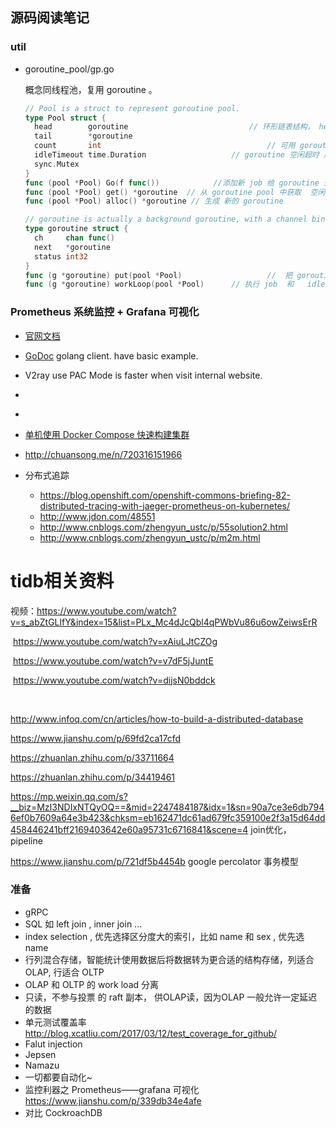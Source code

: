 ## 源码阅读笔记







### util

* goroutine_pool/gp.go

  概念同线程池，复用 goroutine 。

  ```Go
  // Pool is a struct to represent goroutine pool.
  type Pool struct {
  	head        goroutine							// 环形链表结构， head 指向 空闲 goroutine 的 head
  	tail        *goroutine
  	count       int										// 可用 goroutine  的数量
  	idleTimeout time.Duration					// goroutine 空闲超时 后 dead
  	sync.Mutex
  }
  func (pool *Pool) Go(f func())			//添加新 job 给 goroutine 去做, 效果同  go f()
  func (pool *Pool) get() *goroutine  // 从 goroutine pool 中获取  空闲 goroutine , 即  head 指针指向的  goroutine
  func (pool *Pool) alloc() *goroutine // 生成 新的 goroutine

  // goroutine is actually a background goroutine, with a channel binded for communication.
  type goroutine struct {
  	ch     chan func()
  	next   *goroutine
  	status int32
  }
  func (g *goroutine) put(pool *Pool)					//  把 goroutine 放回  goroutine pool
  func (g *goroutine) workLoop(pool *Pool)		// 执行 job  和   idle 超时检测
  ```

### Prometheus 系统监控 + Grafana 可视化

* [官网文档](https://prometheus.io/docs/introduction/overview/)
* [GoDoc](https://godoc.org/github.com/prometheus/client_golang/prometheus)  golang client.   have basic example.





* V2ray use PAC Mode is faster when visit internal website.



* ​
* ​
* [单机使用 Docker Compose 快速构建集群](https://github.com/pingcap/docs-cn/blob/master/op-guide/docker-compose.md)
* http://chuansong.me/n/720316151966
* 分布式追踪
  * https://blog.openshift.com/openshift-commons-briefing-82-distributed-tracing-with-jaeger-prometheus-on-kubernetes/
  * http://www.jdon.com/48551
  * http://www.cnblogs.com/zhengyun_ustc/p/55solution2.html
  * http://www.cnblogs.com/zhengyun_ustc/p/m2m.html









# tidb相关资料

视频：https://www.youtube.com/watch?v=s_abZtGLlfY&index=15&list=PLx_Mc4dJcQbl4qPWbVu86u6owZeiwsErR

​	https://www.youtube.com/watch?v=xAiuLJtCZOg

​	https://www.youtube.com/watch?v=v7dF5jJuntE

​	https://www.youtube.com/watch?v=dijsN0bddck

​	

http://www.infoq.com/cn/articles/how-to-build-a-distributed-database

https://www.jianshu.com/p/69fd2ca17cfd

https://zhuanlan.zhihu.com/p/33711664

https://zhuanlan.zhihu.com/p/34419461

https://mp.weixin.qq.com/s?__biz=MzI3NDIxNTQyOQ==&mid=2247484187&idx=1&sn=90a7ce3e6db7946ef0b7609a64e3b423&chksm=eb162471dc61ad679fc359100e2f3a15d64dd458446241bff2169403642e60a95731c6716841&scene=4  join优化， pipeline

https://www.jianshu.com/p/721df5b4454b  google percolator 事务模型







### 准备

* gRPC
* SQL 如 left join , inner join ...
* index selection , 优先选择区分度大的索引，比如 name 和 sex , 优先选 name 
* 行列混合存储，智能统计使用数据后将数据转为更合适的结构存储，列适合OLAP, 行适合 OLTP
* OLAP 和 OLTP 的 work load 分离
* 只读，不参与投票 的 raft 副本，   供OLAP读，因为OLAP 一般允许一定延迟的数据
* 单元测试覆盖率  http://blog.xcatliu.com/2017/03/12/test_coverage_for_github/
* Falut injection
* Jepsen
* Namazu
* 一切都要自动化~
* 监控利器之 Prometheus——grafana 可视化  https://www.jianshu.com/p/339db34e4afe
* 对比 CockroachDB